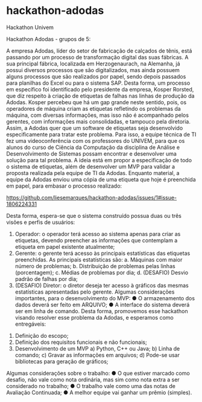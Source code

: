 # hackathon-adodas
Hackathon Univem

Hackathon Adodas - grupos de 5:

A empresa Adodas, líder do setor de fabricação de calçados de tênis, está passando por um
processo de transformação digital das suas fábricas. A sua principal fábrica, localizada em
Herzogenaurach, na Alemanha, já possui diversos processos que são digitalizados, mas
ainda possuem alguns processos que são realizados por papel, sendo depois passados
para planilhas do Excel ou para o sistema SAP.
Desta forma, um processo em específico foi identificado pelo presidente da empresa, Kosper
Rorsted, que diz respeito à criação de etiquetas de falhas nas linhas de produção da
Adodas. Kosper percebeu que há um gap grande neste sentido, pois, os operadores de
máquina criam as etiquetas refletindo os problemas da máquina, com diversas informações,
mas isso não é acompanhado pelos gerentes, com informações mais consolidadas, e
tampouco pela diretoria.
Assim, a Adodas quer que um software de etiquetas seja desenvolvido especificamente para
tratar este problema. Para isso, a equipe técnica de TI fez uma videoconferência com os
professores do UNIVEM, para que os alunos do curso de Ciência da Computação da
disciplina de Análise e Desenvolvimento de Sistemas possam encontrar e desenvolver uma
solução para tal problema.
A ideia está em propor a especificação de todo o sistema de etiquetas, além de
desenvolver um MVP para validar a proposta realizada pela equipe de TI da Adodas.
Enquanto material, a equipe da Adodas enviou uma cópia de uma etiqueta que hoje é
preenchida em papel, para embasar o processo realizado:


https://github.com/liesemarques/hackathon-adodas/issues/1#issue-1806224331

Desta forma, espera-se que o sistema construído possua duas ou três visões e perfis de
usuários:
1. Operador: o operador terá acesso ao sistema apenas para criar as etiquetas,
devendo preencher as informações que contemplam a etiqueta em papel existente
atualmente;
2. Gerente: o gerente terá acesso às principais estatísticas das etiquetas preenchidas.
As principais estatísticas são:
a. Máquinas com maior número de problemas;
b. Distribuição de problemas pelas linhas (porcentagem);
c. Médias de problemas por dia;
d. (DESAFIO) Desvio padrão de falhas por dia;
3. (DESAFIO) Diretor: o diretor deseja ter acesso à gráficos das mesmas estatísticas
apresentadas pelo gerente.
Algumas considerações importantes, para o desenvolvimento do MVP:
● O armazenamento dos dados deverá ser feito em ARQUIVO;
● A interface do sistema deverá ser em linha de comando.
Desta forma, promovemos esse hackathon visando resolver esse problema da Adodas, e
esperamos como entregáveis:
1) Definição do escopo;
2) Definição dos requisitos funcionais e não funcionais;
3) Desenvolvimento de um MVP
a) Python, C++ ou Java;
b) Linha de comando;
c) Gravar as informações em arquivos;
d) Pode-se usar bibliotecas para geração de gráficos;

Algumas considerações sobre o trabalho:
● O que estiver marcado como desafio, não vale como nota ordinária, mas sim como
nota extra a ser considerado no trabalho;
● O trabalho vale como uma das notas de Avaliação Continuada;
● A melhor equipe vai ganhar um prêmio (simples).
